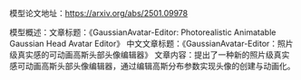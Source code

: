 模型论文地址：https://arxiv.org/abs/2501.09978

模型概述：文章标题：《GaussianAvatar-Editor: Photorealistic Animatable Gaussian Head Avatar Editor》
中文文章标题：《GaussianAvatar-Editor：照片级真实感的可动画高斯头部头像编辑器》
文章内容：提出了一种新的照片级真实感可动画高斯头部头像编辑器，通过编辑高斯分布参数实现头像的创建与动画化。

